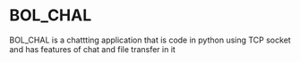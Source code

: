 # BOL_CHAL
BOL_CHAL is a chattting application that is code in python using TCP socket and has features of chat and file transfer in it 
